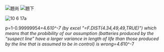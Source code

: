 ![題尚](https://github.com/HWTeng-Course/202402-Statistics/assets/162718147/e542b376-393c-4742-b74c-a71f75396016)
![題下](https://github.com/HWTeng-Course/202402-Statistics/assets/162718147/e8a8936f-f295-4d39-8957-ed20bc31da16)

![10 6 17a](https://github.com/HWTeng-Course/202402-Statistics/assets/162718147/40a5e34f-f214-4a9b-84e1-e393c19b131a)

p=1-0.99999954=4.6*10^-7 (by excel "=F.DIST(4.34,49,49,TRUE)")
which means that the probibility of our assumption (batteries produced by the “suspect line” have a larger variance in length of life than those produced by the line that is assumed to be in control) is wrong=4.6*10^-7


